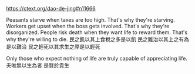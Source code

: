 https://ctext.org/dao-de-jing#n11666

Peasants starve when taxes are too high. That's why they're starving.
Workers get upset when the boss gets involved. That's why they're disorganized.
People risk death when they want life to reward them. That's why they're willing to die.
民之飢以其上食稅之多是以飢
民之難治以其上之有為是以難治
民之輕死以其求生之厚是以輕死

Only those who expect nothing of life
are truly capable of appreciating life.
夫唯無以生為者
是賢於貴生
